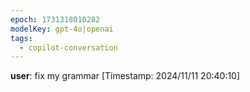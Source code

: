 ```yaml
---
epoch: 1731318010282
modelKey: gpt-4o|openai
tags:
  - copilot-conversation
---
```


**user**: fix my grammar
[Timestamp: 2024/11/11 20:40:10]